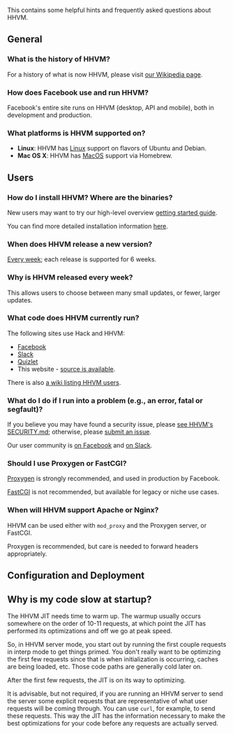 This contains some helpful hints and frequently asked questions about HHVM.

## General

### What is the history of HHVM?

For a history of what is now HHVM, please visit [our Wikipedia page](http://en.wikipedia.org/wiki/HHVM).

### How does Facebook use and run HHVM?

Facebook's entire site runs on HHVM (desktop, API and mobile), both in development and production.

### What platforms is HHVM supported on?

* **Linux**: HHVM has [Linux](/hhvm/installation/linux) support on flavors of Ubuntu and Debian.
* **Mac OS X**: HHVM has [MacOS](/hhvm/installation/mac) support via Homebrew.

## Users

### How do I install HHVM? Where are the binaries?

New users may want to try our high-level overview [getting started guide](/hhvm/getting-started/getting-started).

You can find more detailed installation information [here](/hhvm/installation/introduction).

### When does HHVM release a new version?

[Every week](/hhvm/installation/release-schedule); each release is supported
for 6 weeks.

### Why is HHVM released every week?

This allows users to choose between many small updates, or fewer, larger
updates.

### What code does HHVM currently run?

The following sites use Hack and HHVM:

* [Facebook](https://www.facebook.com)
* [Slack](https://slack.com)
* [Quizlet](https://quizlet.com)
* This website - [source is available](https://github.com/hhvm/user-documentation).

There is also [a wiki listing HHVM users](https://github.com/facebook/hhvm/wiki/Users).

### What do I do if I run into a problem (e.g., an error, fatal or segfault)?

If you believe you may have found a security issue, please [see HHVM's SECURITY.md](https://github.com/facebook/hhvm/blob/master/SECURITY.md); otherwise, please [submit an issue](https://github.com/facebook/hhvm/wiki/How-to-Report-Issues).

Our user community is [on Facebook](https://facebook.com/groups/hhvm.general)
and [on Slack](https://hhvm.com/slack).

### Should I use Proxygen or FastCGI?

[Proxygen](/hhvm/basic-usage/proxygen) is strongly recommended, and used in production by Facebook.

[FastCGI](/hhvm/advanced-usage/fastCGI) is not recommended, but available for
legacy or niche use cases.

### When will HHVM support Apache or Nginx?

HHVM can be used either with `mod_proxy` and the Proxygen server, or FastCGI.

Proxygen is recommended, but care is needed to forward headers appropriately.


## Configuration and Deployment

## Why is my code slow at startup?

The HHVM JIT needs time to warm up. The warmup usually occurs somewhere on the order of 10-11 requests, at which point the JIT has performed its optimizations and off we go at peak speed.

So, in HHVM server mode, you start out by running the first couple requests in interp mode to get things primed. You don't really want to be optimizing the first few requests since that is when initialization is occurring, caches are being loaded, etc. Those code paths are generally cold later on.

After the first few requests, the JIT is on its way to optimizing.

It is advisable, but not required, if you are running an HHVM server to send the server some explicit requests that are representative of what user requests will be coming through. You can use `curl`, for example, to send these requests. This way the JIT has the information necessary to make the best optimizations for your code before any requests are actually served.
